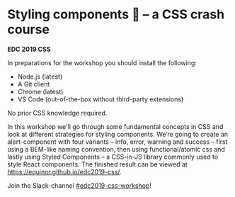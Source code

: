 # Styling components 💅 – a CSS crash course

**EDC 2019 CSS**

In preparations for the workshop you should install the following:

- Node.js (latest)
- A Git client
- Chrome (latest)
- VS Code (out-of-the-box without third-party extensions)

No prior CSS knowledge required.

In this workshop we'll go through some fundamental concepts in CSS and look at different strategies for styling components. We’re going to create an alert-component with four variants – info, error, warning and success – first using a BEM-like naming convention, then using functional/atomic css and lastly using Styled Components – a CSS-in-JS library commonly used to style React components. The finished result can be viewed at <https://equinor.github.io/edc2019-css/>.

Join the Slack-channel [#edc2019-css-workshop](https://equinor.slack.com/messages/CN2U65KB2)!

